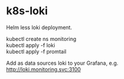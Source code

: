 # k8s-loki
Helm less loki deployment.

kubectl create ns monitoring
<br>
kubectl apply -f loki
<br>
kubectl apply -f promtail
<br>

Add as data sources loki to your Grafana, e.g. http://loki.monitoring.svc:3100
